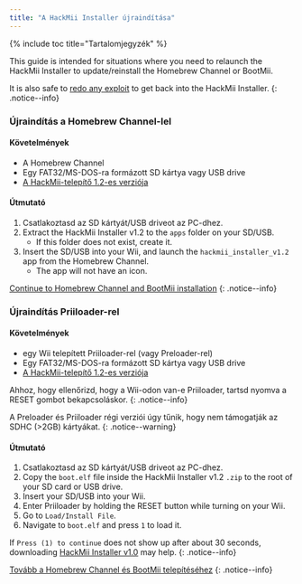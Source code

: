 ```yaml
---
title: "A HackMii Installer újraindítása"
---
```


{% include toc title="Tartalomjegyzék" %}

This guide is intended for situations where you need to relaunch the HackMii Installer to update/reinstall the Homebrew Channel or BootMii.

It is also safe to [redo any exploit](get-started) to get back into the HackMii Installer.
{: .notice--info}

### Újraindítás a Homebrew Channel-lel

#### Követelmények

* A Homebrew Channel
* Egy FAT32/MS-DOS-ra formázott SD kártya vagy USB drive
* [A HackMii-telepítő 1.2-es verziója](https://bootmii.org/download/)

#### Útmutató

1. Csatlakoztasd az SD kártyát/USB driveot az PC-dhez.
1. Extract the HackMii Installer v1.2 to the `apps` folder on your SD/USB.
    + If this folder does not exist, create it.
1. Insert the SD/USB into your Wii, and launch the `hackmii_installer_v1.2` app from the Homebrew Channel.
    + The app will not have an icon.

[Continue to Homebrew Channel and BootMii installation](hbc)
{: .notice--info}

### Újraindítás Priiloader-rel

#### Követelmények
* egy Wii telepített Priiloader-rel (vagy Preloader-rel)
* Egy FAT32/MS-DOS-ra formázott SD kártya vagy USB drive
* [A HackMii-telepítő 1.2-es verziója](https://bootmii.org/download/)

Ahhoz, hogy ellenőrizd, hogy a Wii-odon van-e Priiloader, tartsd nyomva a RESET gombot bekapcsoláskor.
{: .notice--info}

A Preloader és Priiloader régi verziói úgy tűnik, hogy nem támogatják az SDHC (>2GB) kártyákat.
{: .notice--warning}

#### Útmutató

1. Csatlakoztasd az SD kártyát/USB driveot az PC-dhez.
1. Copy the `boot.elf` file inside the HackMii Installer v1.2 `.zip` to the root of your SD card or USB drive.
1. Insert your SD/USB into your Wii.
1. Enter Priiloader by holding the RESET button while turning on your Wii.
1. Go to `Load/Install File`.
1. Navigate to `boot.elf` and press `1` to load it.

If `Press (1) to continue` does not show up after about 30 seconds, downloading [HackMii Installer v1.0](https://bootmii.org/download/) may help.
{: .notice--info}

[Tovább a Homebrew Channel és BootMii telepítéséhez](hbc)
{: .notice--info}
